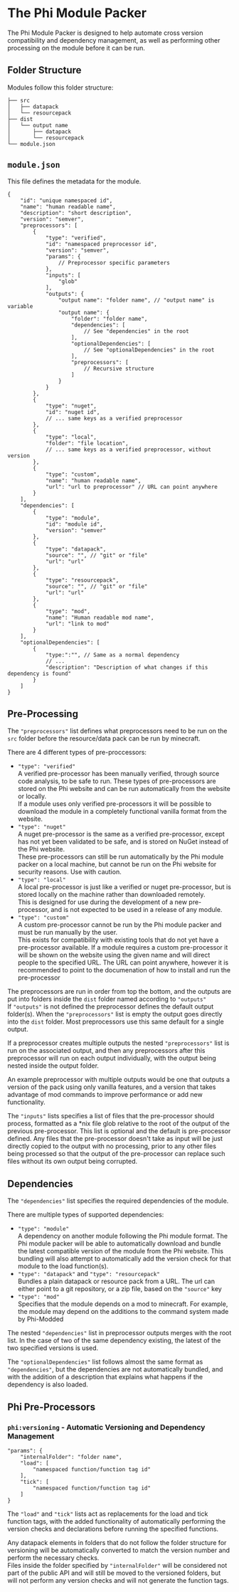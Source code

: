 # The Phi Module Packer
The Phi Module Packer is designed to help automate cross version compatibility and dependency management, as well as performing other processing on the module before it can be run.

## Folder Structure
Modules follow this folder structure:
```
├── src
│   ├── datapack
│   └── resourcepack
├── dist
│   └── output name
│       ├── datapack
│       └── resourcepack
└── module.json
```

## `module.json`
This file defines the metadata for the module.
```json5
{
    "id": "unique namespaced id",
    "name": "human readable name",
    "description": "short description",
    "version": "semver",
    "preprocessors": [
        {
            "type": "verified",
            "id": "namespaced preprocessor id",
            "version": "semver",
            "params": {
                // Preprocessor specific parameters
            },
            "inputs": [
                "glob"
            ],
            "outputs": {
                "output name": "folder name", // "output name" is variable
                "output name": {
                    "folder": "folder name",
                    "dependencies": [
                        // See "dependencies" in the root
                    ],
                    "optionalDependencies": [
                        // See "optionalDependencies" in the root
                    ],
                    "preprocessors": [
                        // Recursive structure
                    ]
                }
            }
        },
        {
            "type": "nuget",
            "id": "nuget id",
            // ... same keys as a verified preprocessor
        },
        {
            "type": "local",
            "folder": "file location",
            // ... same keys as a verified preprocessor, without version
        },
        {
            "type": "custom",
            "name": "human readable name",
            "url": "url to preprocessor" // URL can point anywhere
        }
    ],
    "dependencies": [
        {
            "type": "module",
            "id": "module id",
            "version": "semver"
        },
        {
            "type": "datapack",
            "source": "", // "git" or "file"
            "url": "url"
        },
        {
            "type": "resourcepack",
            "source": "", // "git" or "file"
            "url": "url"
        },
        {
            "type": "mod",
            "name": "Human readable mod name",
            "url": "link to mod"
        }
    ],
    "optionalDependencies": [
        {
            "type:":"", // Same as a normal dependency
            // ...
            "description": "Description of what changes if this dependency is found"
        }
    ]
}
```

## Pre-Processing
The `"preprocessors"` list defines what preprocessors need to be run on the `src` folder before the resource/data pack can be run by minecraft.

There are 4 different types of pre-proccessors:
- `"type": "verified"`  
  A verified pre-processor has been manually verified, through source code analysis, to be safe to run. These types of pre-processors are stored on the Phi website and can be run automatically from the website or locally.  
  If a module uses only verified pre-processors it will be possible to download the module in a completely functional vanilla format from the website.
- `"type": "nuget"`  
  A nuget pre-processor is the same as a verified pre-processor, except has not yet been validated to be safe, and is stored on NuGet instead of the Phi website.  
  These pre-processors can still be run automatically by the Phi module packer on a local machine, but cannot be run on the Phi website for security reasons. Use with caution.
- `"type": "local"`  
  A local pre-processor is just like a verified or nuget pre-processor, but is stored locally on the machine rather than downloaded remotely.  
  This is designed for use during the development of a new pre-processor, and is not expected to be used in a release of any module.
- `"type": "custom"`  
  A custom pre-processor cannot be run by the Phi module packer and must be run manually by the user.  
  This exists for compatibility with existing tools that do not yet have a pre-processor available. If a module requires a custom pre-processor it will be shown on the website using the given name and will direct people to the specified URL. The URL can point anywhere, however it is recommended to point to the documenation of how to install and run the pre-processor

The preprocessors are run in order from top the bottom, and the outputs are put into folders inside the `dist` folder named according to `"outputs"`  
If `"outputs"` is not defined the preprocessor defines the default output folder(s). When the `"preprocessors"` list is empty the output goes directly into the `dist` folder. Most preprocessors use this same default for a single output.

If a preprocessor creates multiple outputs the nested `"preprocessors"` list is run on the associated output, and then any preprocessors after this preprocessor will run on each output individually, with the output being nested inside the output folder.

An example preprocessor with multiple outputs would be one that outputs a version of the pack using only vanilla features, and a version that takes advantage of mod commands to improve performance or add new functionality.

The `"inputs"` lists specifies a list of files that the pre-processor should process, formatted as a *nix file glob relative to the root of the output of the previous pre-processor. This list is optional and the default is pre-processor defined. Any files that the pre-processor doesn't take as input will be just directly copied to the output with no processing, prior to any other files being processed so that the output of the pre-processor can replace such files without its own output being corrupted.

## Dependencies
The `"dependencies"` list specifies the required dependencies of the module.

There are multiple types of supported dependencies:
- `"type": "module"`  
  A dependency on another module following the Phi module format. The Phi module packer will be able to automatically download and bundle the latest compatible version of the module from the Phi website. This bundling will also attempt to automatically add the version check for that module to the load function(s).
- `"type": "datapack"` and `"type": "resourcepack"`  
  Bundles a plain datapack or resource pack from a URL. The url can either point to a git repository, or a zip file, based on the `"source"` key
- `"type": "mod"`  
  Specifies that the module depends on a mod to minecraft. For example, the module may depend on the additions to the command system made by Phi-Modded

The nested `"dependencies"` list in preprocessor outputs merges with the root list. In the case of two of the same dependency existing, the latest of the two specified versions is used.

The `"optionalDependencies"` list follows almost the same format as `"dependencies"`, but the dependencies are not automatically bundled, and with the addition of a description that explains what happens if the dependency is also loaded.

## Phi Pre-Processors
### `phi:versioning` - Automatic Versioning and Dependency Management
```json5
"params": {
    "internalFolder": "folder name",
    "load": [
        "namespaced function/function tag id"
    ],
    "tick": [
        "namespaced function/function tag id"
    ]
}
```
The `"load"` and `"tick"` lists act as replacements for the load and tick function tags, with the added functionality of automatically performing the version checks and declarations before running the specified functions.

Any datapack elements in folders that do not follow the folder structure for versioning will be automatically converted to match the version number and perform the necessary checks.  
Files inside the folder specified by `"internalFolder"` will be considered not part of the public API and will still be moved to the versioned folders, but will not perform any version checks and will not generate the function tags.